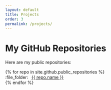 ```yaml
---
layout: default
title: Projects
order: 3
permalink: /projects/
---
```

# My GitHub Repositories

Here are my public repositories:

<ul style="list-style: none; padding-left: 0;">
  {% for repo in site.github.public_repositories %}
    <li><span style="margin-right: 0.5em;">:file_folder:</span>
      <a href="https://github.com/{{ repo.owner.login }}/{{ repo.name }}" target="_blank">
        {{ repo.name }}
      </a>
    </li>
  {% endfor %}
</ul>
